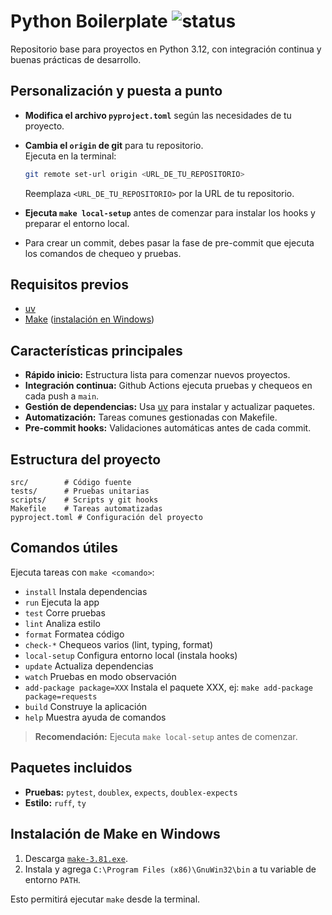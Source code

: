 
# Python Boilerplate ![status](https://github.com/AR-BPS-TaxTech/python-boilerplate/actions/workflows/app.yml/badge.svg)

Repositorio base para proyectos en Python 3.12, con integración continua y buenas prácticas de desarrollo.

## Personalización y puesta a punto

- **Modifica el archivo `pyproject.toml`** según las necesidades de tu proyecto.
- **Cambia el `origin` de git** para tu repositorio.  
Ejecuta en la terminal:

  ```sh
  git remote set-url origin <URL_DE_TU_REPOSITORIO>
  ```

  Reemplaza `<URL_DE_TU_REPOSITORIO>` por la URL de tu repositorio.
- **Ejecuta `make local-setup`** antes de comenzar para instalar los hooks y preparar el entorno local.
- Para crear un commit, debes pasar la fase de pre-commit que ejecuta los comandos de chequeo y pruebas.

## Requisitos previos

- [uv](https://docs.astral.sh/uv)
- [Make](https://www.gnu.org/software/make/) ([instalación en Windows](#instalación-de-make-en-windows))

## Características principales

- **Rápido inicio:** Estructura lista para comenzar nuevos proyectos.
- **Integración continua:** Github Actions ejecuta pruebas y chequeos en cada push a `main`.
- **Gestión de dependencias:** Usa [uv](https://docs.astral.sh/uv) para instalar y actualizar paquetes.
- **Automatización:** Tareas comunes gestionadas con Makefile.
- **Pre-commit hooks:** Validaciones automáticas antes de cada commit.


## Estructura del proyecto

```
src/        # Código fuente
tests/      # Pruebas unitarias
scripts/    # Scripts y git hooks
Makefile    # Tareas automatizadas
pyproject.toml # Configuración del proyecto
```


## Comandos útiles

Ejecuta tareas con `make <comando>`:

- `install`         Instala dependencias
- `run`             Ejecuta la app
- `test`            Corre pruebas
- `lint`            Analiza estilo
- `format`          Formatea código
- `check-*`         Chequeos varios (lint, typing, format)
- `local-setup`     Configura entorno local (instala hooks)
- `update`          Actualiza dependencias
- `watch`           Pruebas en modo observación
- `add-package package=XXX` Instala el paquete XXX, ej: `make add-package package=requests`
- `build`           Construye la aplicación
- `help`            Muestra ayuda de comandos

> **Recomendación:** Ejecuta `make local-setup` antes de comenzar.


## Paquetes incluidos

- **Pruebas:** `pytest`, `doublex`, `expects`, `doublex-expects`
- **Estilo:** `ruff`, `ty`


## Instalación de Make en Windows

1. Descarga [`make-3.81.exe`](https://sitsa.dl.sourceforge.net/project/gnuwin32/make/3.81/make-3.81.exe?viasf=1).
2. Instala y agrega `C:\Program Files (x86)\GnuWin32\bin` a tu variable de entorno `PATH`.

Esto permitirá ejecutar `make` desde la terminal.
